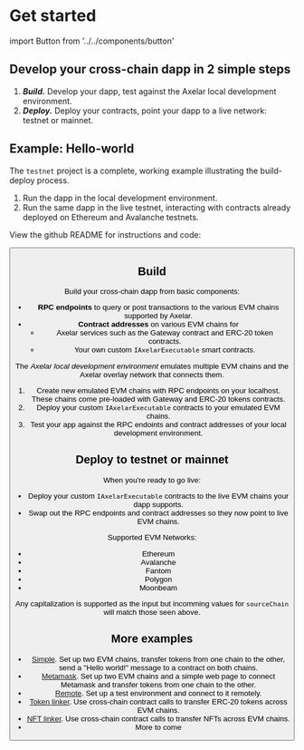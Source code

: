 # Get started

import Button from '../../components/button'

## Develop your cross-chain dapp in 2 simple steps

1. **_Build._** Develop your dapp, test against the Axelar local development environment.
2. **_Deploy._** Deploy your contracts, point your dapp to a live network: testnet or mainnet.

## Example: Hello-world

The `testnet` project is a complete, working example illustrating the build-deploy process.

1. Run the dapp in the local development environment.
2. Run the same dapp in the live testnet, interacting with contracts already deployed on Ethereum and Avalanche testnets.

View the github README for instructions and code:

<Button title="testnet example" url="https://github.com/axelarnetwork/axelar-local-gmp-examples/tree/main/advanced-examples/testnet" />

## Build

Build your cross-chain dapp from basic components:

- **RPC endpoints** to query or post transactions to the various EVM chains supported by Axelar.
- **Contract addresses** on various EVM chains for
  - Axelar services such as the Gateway contract and ERC-20 token contracts.
  - Your own custom `IAxelarExecutable` smart contracts.

The _Axelar local development environment_ emulates multiple EVM chains and the Axelar overlay network that connects them.

1. Create new emulated EVM chains with RPC endpoints on your localhost. These chains come pre-loaded with Gateway and ERC-20 tokens contracts.
2. Deploy your custom `IAxelarExecutable` contracts to your emulated EVM chains.
3. Test your app against the RPC endoints and contract addresses of your local development environment.

## Deploy to testnet or mainnet

When you're ready to go live:

- Deploy your custom `IAxelarExecutable` contracts to the live EVM chains your dapp supports.
- Swap out the RPC endpoints and contract addresses so they now point to live EVM chains.

Supported EVM Networks:

- Ethereum
- Avalanche
- Fantom
- Polygon
- Moonbeam
 
Any capitalization is supported as the input but incomming values for `sourceChain` will match those seen above.

## More examples

- [Simple](https://github.com/axelarnetwork/axelar-local-gmp-examples/tree/main/advanced-examples/general-message-passing). Set up two EVM chains, transfer tokens from one chain to the other, send a "Hello world!" message to a contract on both chains.
- [Metamask](https://github.com/axelarnetwork/axelar-local-gmp-examples/tree/main/advanced-examples/metamask). Set up two EVM chains and a simple web page to connect Metamask and transfer tokens from one chain to the other.
- [Remote](https://github.com/axelarnetwork/axelar-local-gmp-examples/tree/main/advanced-examples/remote). Set up a test environment and connect to it remotely.
- [Token linker](https://github.com/axelarnetwork/axelar-local-gmp-examples/tree/main/advanced-examples/token-linker). Use cross-chain contract calls to transfer ERC-20 tokens across EVM chains.
- [NFT linker](https://github.com/axelarnetwork/axelar-local-gmp-examples/tree/main/advanced-examples/nft-linker). Use cross-chain contract calls to transfer NFTs across EVM chains.
- More to come
